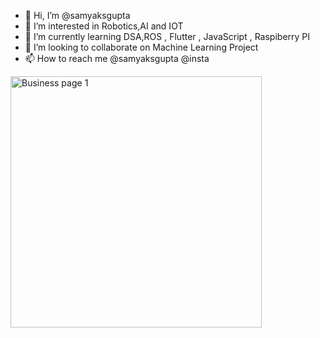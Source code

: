 - 👋 Hi, I’m @samyaksgupta
- 👀 I’m interested in Robotics,AI and IOT
- 🌱 I’m currently learning DSA,ROS , Flutter , JavaScript , Raspiberry PI
- 💞️ I’m looking to collaborate on Machine Learning Project
- 📫 How to reach me @samyaksgupta @insta
<img width="402" alt="Business page 1" src="https://github.com/samyaksgupta/samyaksgupta/assets/127541694/4c8124aa-b800-443f-b27f-64be3678dd94">


